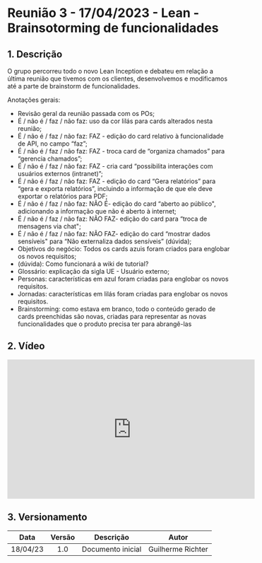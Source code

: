 # Reunião 3 - 17/04/2023 - Lean - Brainsotorming de funcionalidades

## 1. Descrição

O grupo percorreu todo o novo Lean Inception e debateu em relação a última reunião que tivemos com os clientes, desenvolvemos e modificamos até a parte de brainstorm de funcionalidades. 

Anotações gerais:

- Revisão geral da reunião passada com os POs;
- É / não é / faz / não faz: uso da cor lilás para cards alterados nesta reunião;
- É / não é / faz / não faz: FAZ - edição do card relativo à funcionalidade de API, no campo “faz”;
- É / não é / faz / não faz: FAZ - troca card de “organiza chamados” para “gerencia chamados”;
- É / não é / faz / não faz: FAZ - cria card “possibilita interações com usuários externos (intranet)”;
- É / não é / faz / não faz: FAZ - edição do card “Gera relatórios” para “gera e exporta relatórios”, incluindo a informação de que ele deve exportar o relatórios para PDF;
- É / não é / faz / não faz: NÃO É- edição do card “aberto ao público", adicionando a informação que não é aberto à internet;
- É / não é / faz / não faz: NÃO FAZ- edição do card para “troca de mensagens via chat";
- É / não é / faz / não faz: NÃO FAZ- edição do card “mostrar dados sensíveis" para “Não externaliza dados sensíveis” (dúvida);
- Objetivos do negócio: Todos os cards azuis foram criados para englobar os novos requisitos;
- (dúvida): Como funcionará a wiki de tutorial?
- Glossário: explicação da sigla UE - Usuário externo;
- Personas: características em azul foram criadas para englobar os novos requisitos.
- Jornadas: características em lilás foram criadas para englobar os novos requisitos.
- Brainstorming: como estava em branco, todo o conteúdo gerado de cards preenchidas são novas, criadas para representar as novas funcionalidades que o produto precisa ter para abrangê-las

## 2. Vídeo

<center>

<iframe width="560" height="315" src="https://www.youtube.com/embed/YZOEWD49o9k" title="YouTube video player" frameborder="0" allow="accelerometer; autoplay; clipboard-write; encrypted-media; gyroscope; picture-in-picture; web-share" allowfullscreen></iframe>

</center>

## 3. Versionamento

<center>

|    Data    | Versão |            Descrição             |      Autor      |
| :--------: | :----: | :------------------------------: | :-------------: |
|      18/04/23      |  1.0   |                Documento inicial                  |        Guilherme Richter         |

</center>